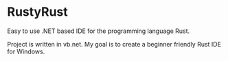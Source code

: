 RustyRust
=========

Easy to use .NET based IDE for the programming language Rust.

Project is written in vb.net. My goal is to create a beginner friendly Rust IDE for Windows.
